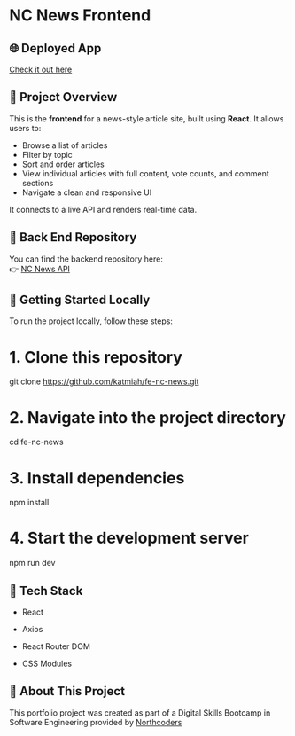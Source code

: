 # NC News Frontend

## 🌐 Deployed App

[Check it out here](https://katie-nc-news.netlify.app/)

## 📝 Project Overview

This is the **frontend** for a news-style article site, built using **React**. It allows users to:

- Browse a list of articles
- Filter by topic
- Sort and order articles
- View individual articles with full content, vote counts, and comment sections
- Navigate a clean and responsive UI

It connects to a live API and renders real-time data.

## 🔗 Back End Repository

You can find the backend repository here:  
👉 [NC News API](https://github.com/katmiah/be-nc-news)

## 🚀 Getting Started Locally

To run the project locally, follow these steps:

# 1. Clone this repository

git clone https://github.com/katmiah/fe-nc-news.git

# 2. Navigate into the project directory

cd fe-nc-news

# 3. Install dependencies

npm install

# 4. Start the development server

npm run dev

## 🧠 Tech Stack

- React

- Axios

- React Router DOM

- CSS Modules

## 💼 About This Project

This portfolio project was created as part of a Digital Skills Bootcamp in Software Engineering provided by [Northcoders](https://northcoders.com/)
